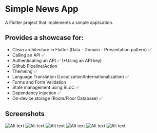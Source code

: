 # Simple News App

A Flutter project that implements a simple application.

## Provides a showcase for: 
- Clean architecture in Flutter (Data - Domain - Presentation pattern) ✅
- Calling an API ✅
- Authenticating an API ✅ (*Using an API key)
- Github Pipeline/Action
- Themeing ✅
- Language Translation (Localization/Internationalization) ✅
- Forms and Form Validation
- State management using BLoC ✅
- Dependency injection ✅
- On-device storage (Room/Floor Database) ✅

## Screenshots
![Alt text](Screenshot_1703108137.png) ![Alt text](Screenshot_1703108142.png) ![Alt text](Screenshot_1703108148.png) ![Alt text](Screenshot_1703108151.png) ![Alt text](Screenshot_1703108158.png) ![Alt text](Screenshot_1703110486.png)

